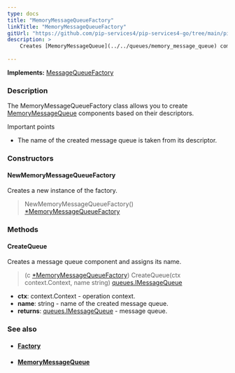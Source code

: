 ```yaml
---
type: docs
title: "MemoryMessageQueueFactory"
linkTitle: "MemoryMessageQueueFactory"
gitUrl: "https://github.com/pip-services4/pip-services4-go/tree/main/pip-services4-memcached-go"
description: >
    Creates [MemoryMessageQueue](../../queues/memory_message_queue) components based on their descriptors.
   
---
```


**Implements:** [MessageQueueFactory](../message_queue_factory)

### Description

The MemoryMessageQueueFactory class allows you to create [MemoryMessageQueue](../../queues/memory_message_queue) components based on their descriptors.

Important points

-  The name of the created message queue is taken from its descriptor. 

### Constructors

#### NewMemoryMessageQueueFactory
Creates a new instance of the factory.

> NewMemoryMessageQueueFactory() [*MemoryMessageQueueFactory]()

### Methods

#### CreateQueue
Creates a message queue component and assigns its name.

> (c [*MemoryMessageQueueFactory]()) CreateQueue(ctx context.Context, name string) [queues.IMessageQueue](../../queues/imessage_queue)

- **ctx**: context.Context - operation context.
- **name**: string - name of the created message queue.
- **returns**: [queues.IMessageQueue](../../queues/imessage_queue) - message queue.



### See also
- #### [Factory](../../../components/build/factory)
- #### [MemoryMessageQueue](../../queues/memory_message_queue)

